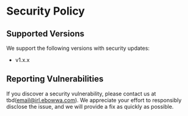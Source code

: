 # Security Policy

## Supported Versions
We support the following versions with security updates:
- v1.x.x

## Reporting Vulnerabilities
If you discover a security vulnerability, please contact us at tbd(email@irl.ebowwa.com). We appreciate your effort to responsibly disclose the issue, and we will provide a fix as quickly as possible.
